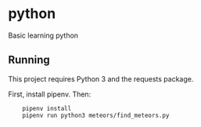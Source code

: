 # python
Basic learning python

## Running
This project requires Python 3 and the requests package.
    
First,  install pipenv. Then:
```
    pipenv install
    pipenv run python3 meteors/find_meteors.py
```